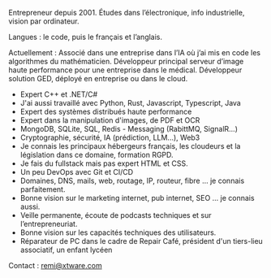 Entrepreneur depuis 2001. Études dans l’électronique, info industrielle, vision par ordinateur.

Langues : le code, puis le français et l’anglais.

Actuellement :
Associé dans une entreprise dans l’IA où j’ai mis en code les algorithmes du mathématicien.
Développeur principal serveur d’image haute performance pour une entreprise dans le médical.
Développeur solution GED, déployé en entreprise ou dans le cloud.

- Expert C++ et .NET/C#
- J'ai aussi travaillé avec Python, Rust, Javascript, Typescript, Java
- Expert des systèmes distribués haute performance
- Expert dans la manipulation d'images, de PDF et OCR
- MongoDB, SQLite, SQL, Redis - Messaging (RabittMQ, SignalR...)
- Cryptographie, sécurité, IA (prédiction, LLM...), Web3
- Je connais les principaux hébergeurs français, les cloudeurs et la législation dans ce domaine, formation RGPD.
- Je fais du fullstack mais pas expert HTML et CSS.
- Un peu DevOps avec Git et CI/CD
- Domaines, DNS, mails, web, routage, IP, routeur, fibre ... je connais parfaitement.
- Bonne vision sur le marketing internet, pub internet, SEO ... je connais aussi.
- Veille permanente, écoute de podcasts techniques et sur l’entrepreneuriat.
- Bonne vision sur les capacités techniques des utilisateurs.
- Réparateur de PC dans le cadre de Repair Café, président d'un tiers-lieu associatif, un enfant lycéen

Contact : remi@xtware.com
  
<!--
**iso8859/iso8859** is a ✨ _special_ ✨ repository because its `README.md` (this file) appears on your GitHub profile.

Here are some ideas to get you started:

- 🔭 I’m currently working on ...
- 🌱 I’m currently learning ...
- 👯 I’m looking to collaborate on ...
- 🤔 I’m looking for help with ...
- 💬 Ask me about ...
- 📫 How to reach me: ...
- 😄 Pronouns: ...
- ⚡ Fun fact: ...
-->
